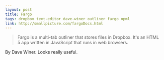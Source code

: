 ```yaml
---
layout: post
title: Fargo
tags: dropbox text-editor dave-winer outliner fargo opml
link: http://smallpicture.com/fargoDocs.html
---
```


> Fargo is a multi-tab outliner that stores files in Dropbox. It's an HTML 5 app written in JavaScript that runs in web browsers.

By Dave Winer. Looks really useful.